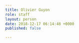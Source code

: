 ```yaml
---
title: Olivier Guyon
role: staff
layout: person
date: 2018-12-17 06:14:48 +0000
published: false

---
```

